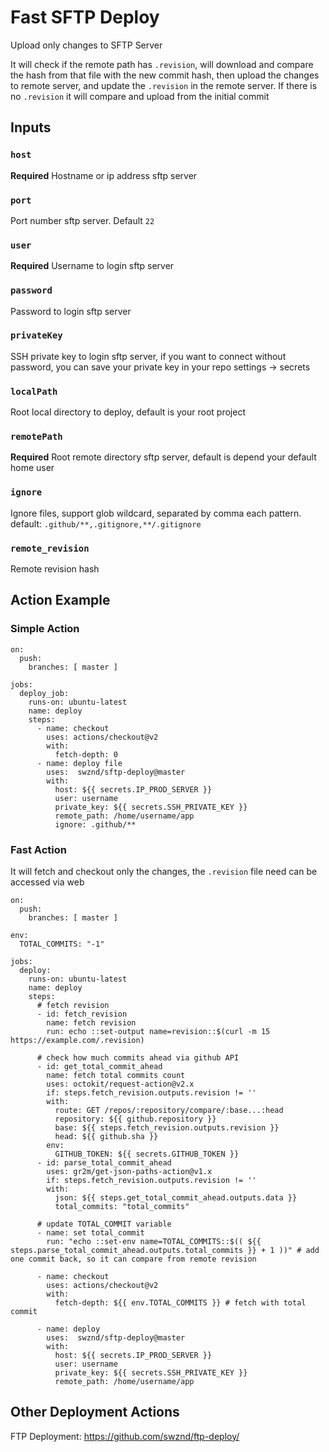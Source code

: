 # Fast SFTP Deploy

Upload only changes to SFTP Server

It will check if the remote path has `.revision`, will download and compare the hash from that file with the new commit hash, then upload the changes to remote server, and update the `.revision` in the remote server. If there is no `.revision` it will compare and upload from the initial commit

## Inputs

### `host`

**Required** Hostname or ip address sftp server

### `port`

Port number sftp server. Default `22`

### `user`

**Required** Username to login sftp server

### `password`

Password to login sftp server

### `privateKey`

SSH private key to login sftp server, if you want to connect without password, you can save your private key in your repo settings -> secrets

### `localPath`

Root local directory to deploy, default is your root project

### `remotePath`

**Required** Root remote directory sftp server, default is depend your default home user

### `ignore`

Ignore files, support glob wildcard, separated by comma each pattern. default: `.github/**,.gitignore,**/.gitignore`

### `remote_revision`

Remote revision hash


## Action Example

### Simple Action

```
on:
  push:
    branches: [ master ]

jobs:
  deploy_job:
    runs-on: ubuntu-latest
    name: deploy
    steps:
      - name: checkout
        uses: actions/checkout@v2
        with:
          fetch-depth: 0
      - name: deploy file
        uses:  swznd/sftp-deploy@master
        with:
          host: ${{ secrets.IP_PROD_SERVER }}
          user: username
          private_key: ${{ secrets.SSH_PRIVATE_KEY }}
          remote_path: /home/username/app
          ignore: .github/**
```

### Fast Action

It will fetch and checkout only the changes, the `.revision` file need can be accessed via web

```
on:
  push:
    branches: [ master ]

env:
  TOTAL_COMMITS: "-1"
  
jobs:
  deploy:
    runs-on: ubuntu-latest
    name: deploy
    steps:
      # fetch revision
      - id: fetch_revision
        name: fetch revision
        run: echo ::set-output name=revision::$(curl -m 15 https://example.com/.revision)
      
      # check how much commits ahead via github API
      - id: get_total_commit_ahead
        name: fetch total commits count
        uses: octokit/request-action@v2.x
        if: steps.fetch_revision.outputs.revision != ''
        with:
          route: GET /repos/:repository/compare/:base...:head
          repository: ${{ github.repository }}
          base: ${{ steps.fetch_revision.outputs.revision }}
          head: ${{ github.sha }}
        env:
          GITHUB_TOKEN: ${{ secrets.GITHUB_TOKEN }}
      - id: parse_total_commit_ahead
        uses: gr2m/get-json-paths-action@v1.x
        if: steps.fetch_revision.outputs.revision != ''
        with:
          json: ${{ steps.get_total_commit_ahead.outputs.data }}
          total_commits: "total_commits"

      # update TOTAL_COMMIT variable
      - name: set total_commit
        run: "echo ::set-env name=TOTAL_COMMITS::$(( ${{ steps.parse_total_commit_ahead.outputs.total_commits }} + 1 ))" # add one commit back, so it can compare from remote revision

      - name: checkout
        uses: actions/checkout@v2
        with:
          fetch-depth: ${{ env.TOTAL_COMMITS }} # fetch with total commit

      - name: deploy
        uses:  swznd/sftp-deploy@master
        with:
          host: ${{ secrets.IP_PROD_SERVER }}
          user: username
          private_key: ${{ secrets.SSH_PRIVATE_KEY }}
          remote_path: /home/username/app
```

## Other Deployment Actions

FTP Deployment: https://github.com/swznd/ftp-deploy/